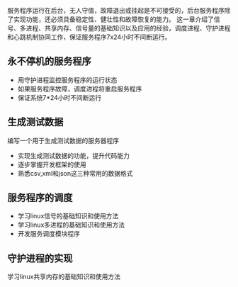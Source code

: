 服务程序运行在后台，无人守值，故障退出或挂起是不可接受的，后台服务程序除了实现功能，还必须具备稳定性、健壮性和故障恢复的能力。 这一章介绍了信号、多进程、共享内存、信号量的基础知识以及应用的经验，调度进程、守护进程和心跳机制协同工作，保证服务程序7x24小时不间断运行。

## 永不停机的服务程序

- 用守护进程监控服务程序的运行状态
- 如果服务程序故障，调度进程将重启服务程序
- 保证系统7*24小时不间断运行

## 生成测试数据

编写一个用于生成测试数据的服务器程序

- 实现生成测试数据的功能，提升代码能力
- 逐步掌握开发框架的使用
- 熟悉csv,xml和json这三种常用的数据格式

## 服务程序的调度

- 学习linux信号的基础知识和使用方法
- 学习linux多进程的基础知识和使用方法
- 开发服务调度模块程序

## 守护进程的实现

学习linux共享内存的基础知识和使用方法

  

